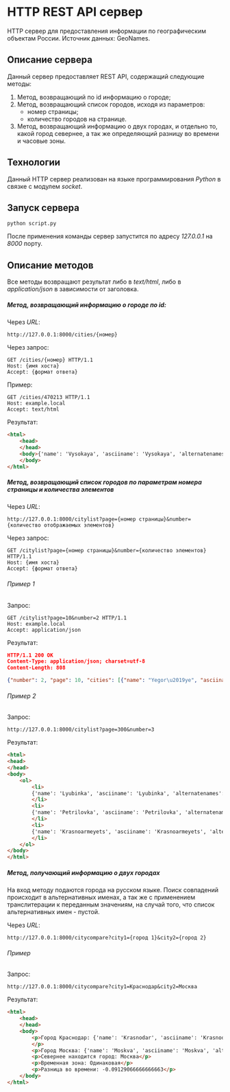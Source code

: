 # HTTP REST API сервер
HTTP сервер для предоставления информации по географическим объектам России. 
Источник данных: GeoNames.
## Описание сервера
Данный сервер предоставляет REST API, содержащий следующие методы:
1. Метод, возвращающий по id информацию о городе;
2. Метод, возвращающий список городов, исходя из параметров:
    - номер страницы;
    - количество городов на странице.
3. Метод, возвращающий информацию о двух городах, и отдельно то, какой город севернее, а так же определяющий разницу во времени и часовые зоны.
## Технологии
Данный HTTP сервер реализован на языке программирования *Python* в связке с модулем *socket*.

## Запуск сервера
```console
python script.py
```
После применения команды сервер запустится по адресу *127.0.0.1* на *8000* порту.

## Описание методов
Все методы возвращают результат либо в *text/html*, либо в *application/json* в зависимости от заголовка.
##### Метод, возвращающий информацию о городе по id:
Через *URL*:
```http
http://127.0.0.1:8000/cities/{номер}
```
Через запрос:
```http
GET /cities/{номер} HTTP/1.1
Host: {имя хоста}
Accept: {формат ответа}
```
Пример:
```http
GET /cities/470213 HTTP/1.1
Host: example.local
Accept: text/html
```
Результат:
```html
<html>
    <head>
    </head>
    <body>{'name': 'Vysokaya', 'asciiname': 'Vysokaya', 'alternatenames': 'Vysokaja,Vysokaya,Высокая', 'latitude': 60.32379, 'longitude': 40.6906, 'feature_class': 'P', 'feature_code': 'PPL', 'country_code': 'RU', 'cc2': '', 'admin1_code': '85', 'admin2_code': '', 'admin3_code': '', 'admin4_code': '', 'population': 0, 'elevation': '', 'dem': 180, 'timezone': 'Europe/Moscow', 'modification_date': '2012-01-17\n'}
    </body>
</html>
```
##### Метод, возвращающий список городов по параметрам номера страницы и количества элементов
Через *URL*:
```http
http://127.0.0.1:8000/citylist?page={номер страницы}&number={количество отображаемых элементов}
```
Через запрос:
```http
GET /citylist?page={номер страницы}&number={количество элементов} HTTP/1.1
Host: {имя хоста}
Accept: {формат ответа} 
```
###### Пример 1
Запрос:
```http
GET /citylist?page=10&number=2 HTTP/1.1
Host: example.local
Accept: application/json
```
Результат:
```json
HTTP/1.1 200 OK
Content-Type: application/json; charset=utf-8
Content-Length: 808

{"number": 2, "page": 10, "cities": [{"name": "Yegor\u2019ye", "asciiname": "Yegor'ye", "alternatenames": "", "latitude": 57.02174, "longitude": 34.29403, "feature_class": "P", "feature_code": "PPL", "country_code": "RU", "cc2": "", "admin1_code": "77", "admin2_code": "", "admin3_code": "", "admin4_code": "", "population": 0, "elevation": "", "dem": 268, "timezone": "Europe/Moscow", "modification_date": "2011-07-09\n"}, {"name": "Yefremovo", "asciiname": "Yefremovo", "alternatenames": "", "latitude": 57.06001, "longitude": 34.74787, "feature_class": "P", "feature_code": "PPL", "country_code": "RU", "cc2": "", "admin1_code": "77", "admin2_code": "", "admin3_code": "", "admin4_code": "", "population": 0, "elevation": "", "dem": 188, "timezone": "Europe/Moscow", "modification_date": "2011-07-09\n"}]}
```
###### Пример 2
Запрос:
```url
http://127.0.0.1:8000/citylist?page=300&number=3
```
Результат:
```html
<html>
<head>
</head>
<body>
    <ol>
        <li>
        {'name': 'Lyubinka', 'asciiname': 'Lyubinka', 'alternatenames': 'Ljubinka,Lyubinka,Любинка', 'latitude': 57.49262, 'longitude': 34.84387, 'feature_class': 'H', 'feature_code': 'STM', 'country_code': 'RU', 'cc2': '', 'admin1_code': '77', 'admin2_code': '', 'admin3_code': '', 'admin4_code': '', 'population': 0, 'elevation': '', 'dem': 158, 'timezone': 'Europe/Moscow', 'modification_date': '2012-01-16\n'}
        </li>
        <li>
        {'name': 'Petrilovka', 'asciiname': 'Petrilovka', 'alternatenames': 'Petrilovka,Петриловка', 'latitude': 57.48945, 'longitude': 34.29631, 'feature_class': 'H', 'feature_code': 'STM', 'country_code': 'RU', 'cc2': '', 'admin1_code': '77', 'admin2_code': '', 'admin3_code': '', 'admin4_code': '', 'population': 0, 'elevation': '', 'dem': 172, 'timezone': 'Europe/Moscow', 'modification_date': '2012-01-16\n'}
        </li>
        <li>
        {'name': 'Krasnoarmeyets', 'asciiname': 'Krasnoarmeyets', 'alternatenames': 'Krasnoarmeec,Krasnoarmeyets,Красноармеец', 'latitude': 57.48173, 'longitude': 34.89405, 'feature_class': 'P', 'feature_code': 'PPL', 'country_code': 'RU', 'cc2': '', 'admin1_code': '77', 'admin2_code': '', 'admin3_code': '', 'admin4_code': '', 'population': 0, 'elevation': '', 'dem': 171, 'timezone': 'Europe/Moscow', 'modification_date': '2012-01-16\n'}
        </li>
    </ol>
</body>
</html>
```
##### Метод, получающий информацию о двух городах
На вход методу подаются города на русском языке. Поиск совпадений происходит в альтернативных именах, а так же с применением транслитерации к переданным значениям, на случай того, что список альтернативных имен - пустой.

Через *URL*:
```url
http://127.0.0.1:8000/citycompare?city1={город 1}&city2={город 2}
```

###### Пример
Запрос:
```url
http://127.0.0.1:8000/citycompare?city1=Краснодар&city2=Москва
```
Результат:
```html
<html>
    <head>
    </head>
    <body>
        <p>Город Краснодар: {'name': 'Krasnodar', 'asciiname': 'Krasnodar', 'alternatenames': 'Ekaterinodar,KRR,Krasnodar,Krasnodara,Novorosyisk,Yekaterinodar,ke la si nuo da er,keulaseunodaleu,kurasunodaru,qrsnwdr,Краснодар,קרסנודר,クラスノダル,克拉斯诺达尔,크라스노다르', 'latitude': 45.04484, 'longitude': 38.97603, 'feature_class': 'P', 'feature_code': 'PPLA', 'country_code': 'RU', 'cc2': '', 'admin1_code': '38', 'admin2_code': '', 'admin3_code': '', 'admin4_code': '', 'population': 649851, 'elevation': '', 'dem': 28, 'timezone': 'Europe/Moscow', 'modification_date': '2019-02-27\n'}
        </p>
        <p>Город Москва: {'name': 'Moskva', 'asciiname': 'Moskva', 'alternatenames': 'Maskva,Moscou,Moscow,Moscu,Moscú,Moskau,Moskou,Moskovu,Moskva,Məskeu,Москва,Мәскеу', 'latitude': 55.76167, 'longitude': 37.60667, 'feature_class': 'A', 'feature_code': 'ADM1', 'country_code': 'RU', 'cc2': '', 'admin1_code': '48', 'admin2_code': '', 'admin3_code': '', 'admin4_code': '', 'population': 11503501, 'elevation': '', 'dem': 161, 'timezone': 'Europe/Moscow', 'modification_date': '2020-03-31\n'}</p>
        <p>Севернее находится город: Москва</p>
        <p>Временная зона: Одинаковая</p>
        <p>Разница во времени: -0.09129066666666663</p>
    </body>
</html>
```


